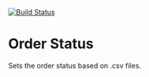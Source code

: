[![Build Status](https://travis-ci.org/Einrichtungshaus-Ostermann/OstOrderStatus.svg?branch=master)](https://travis-ci.org/Einrichtungshaus-Ostermann/OstOrderStatus)
# Order Status
Sets the order status based on .csv files.